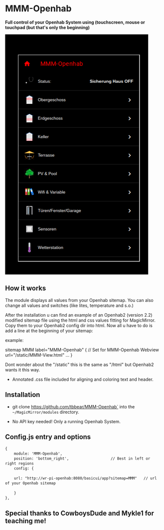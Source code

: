 # MMM-Openhab

**Full control of your Openhab System using (touchscreen, mouse or touchpad (but that's only the beginning)**

![](snip1.png)

## How it works

The module displays all values from your Openhab sitemap. You can also change
all values and switches (like lites, temperature and s.o.)

After the installation u can find an example of an Openhab2 (version 2.2) modified sitemap file
using the html and css values fitting for MagicMirror. Copy them to your Openhab2 config dir 
into html. Now all u have to do is add a line at the beginning of your sitemap:

example:

sitemap MMM label="MMM-Openhab"
{
        // Set for MMM-Openhab
	Webview url="/static/MMM-View.html"
	...
}

Dont wonder about the "/static"  this is the same as "/html" but Openhab2 wants it this way.

* Annotated .css file included for aligning and coloring text and header.

## Installation

* git clone https://github.com/tbbear/MMM-Openhab` into the `~/MagicMirror/modules` directory.

* No API key needed! Only a running Openhab System.

## Config.js entry and options

    {
        module: 'MMM-Openhab',
        position: 'bottom_right',                   // Best in left or right regions
        config: { 
		
		url: "http://wr-pi-openhab:8080/basicui/app?sitemap=MMM"   // url of your Openhab sitemap
	
        }
    },
	
## Special thanks to CowboysDude and Mykle1 for teaching me!
